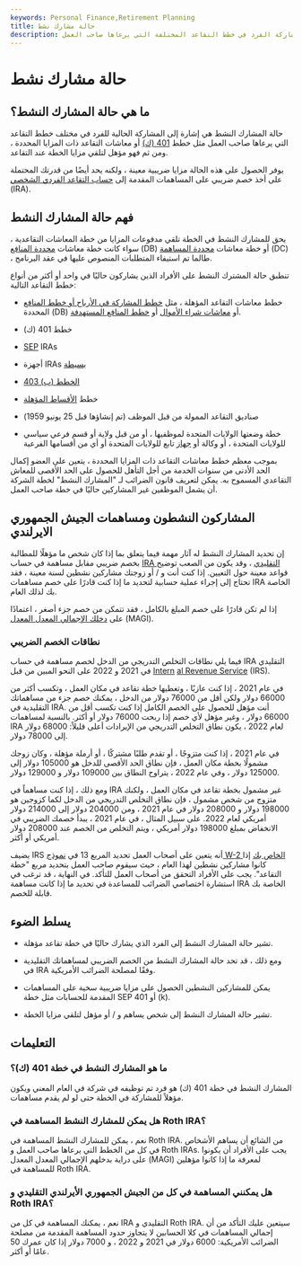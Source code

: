 ```yaml
---
keywords: Personal Finance,Retirement Planning
title: حالة مشارك نشط
description: حالة المشارك النشط هي إشارة إلى مشاركة الفرد في خطط التقاعد المختلفة التي يرعاها صاحب العمل.
---
```


# حالة مشارك نشط
## ما هي حالة المشارك النشط؟

حالة المشارك النشط هي إشارة إلى المشاركة الحالية للفرد في مختلف خطط التقاعد التي يرعاها صاحب العمل مثل خطط [401 (ك)](/401kplan) أو معاشات التقاعد ذات المزايا المحددة ، ومن ثم فهو مؤهل لتلقي مزايا الخطة عند التقاعد.

يوفر الحصول على هذه الحالة مزايا ضريبية معينة ، ولكنه يحد أيضًا من قدرتك المحتملة على أخذ خصم ضريبي على المساهمات المقدمة إلى [حساب التقاعد الفردي الشخصي](/ira) (IRA).

## فهم حالة المشارك النشط

يحق للمشارك النشط في الخطة تلقي مدفوعات المزايا من خطة المعاشات التقاعدية ، سواء كانت خطة معاشات [محددة المنافع](/definedbenefitpensionplan) (DB) أو خطة معاشات [محددة المساهمة](/definedcontributionplan) (DC) ، طالما تم استيفاء المتطلبات المنصوص عليها في عقد البرنامج.

تنطبق حالة المشترك النشط على الأفراد الذين يشاركون حاليًا في واحد أو أكثر من أنواع خطط التقاعد التالية:

- خطط معاشات التقاعد المؤهلة ، مثل [خطط المشاركة في الأرباح أو خطط المنافع](/profitsharingplan) المحددة (DB) أو [معاشات شراء الأموال](/moneypurchasepensionplan) أو [خطط المنافع المستهدفة](/targetbenefitplan).

- خطط 401 (ك)

- [SEP](/sep) IRAs

- أجهزة IRAs [بسيطة](/simple-ira)

- [403 (ب) الخطط](/403bplan)

- خطط [الأقساط المؤهلة](/qualified-annuity)

- صناديق التقاعد الممولة من قبل الموظف (تم إنشاؤها قبل 25 يونيو 1959)

- خطة وضعتها الولايات المتحدة لموظفيها ، أو من قبل ولاية أو قسم فرعي سياسي للولايات المتحدة ، أو وكالة أو [جهاز](/instrumentality) تابع للولايات المتحدة أو أي من أقسامها الفرعية

بموجب معظم خطط معاشات التقاعد ذات المزايا المحددة ، يتعين على العضو إكمال الحد الأدنى من سنوات الخدمة من أجل التأهل للحصول على الحد الأقصى للمعاش التقاعدي المسموح به. يمكن لتعريف قانون الضرائب لـ "المشارك النشط" لخطة الشركة أن يشمل الموظفين غير المشاركين حاليًا في خطة صاحب العمل.

## المشاركون النشطون ومساهمات الجيش الجمهوري الايرلندي

إن تحديد المشارك النشط له آثار مهمة فيما يتعلق بما إذا كان شخص ما مؤهلًا للمطالبة بخصم ضريبي مقابل مساهمة في حساب [IRA التقليدي](/traditionalira) ، وقد يكون من الصعب توضيح قواعد معينة حول التعيين. إذا كنت أنت و / أو زوجتك مشاركين نشطين لسنة معينة ، فقد تحتاج إلى إجراء عملية حسابية لتحديد ما إذا كنت قادرًا على خصم مساهمات IRA الخاصة بك لذلك العام.

إذا لم تكن قادرًا على خصم المبلغ بالكامل ، فقد تتمكن من خصم جزء أصغر ، اعتمادًا على [دخلك الإجمالي المعدل المعدل](/magi) (MAGI).

### نطاقات الخصم الضريبي

فيما يلي نطاقات التخلص التدريجي من الدخل لخصم مساهمة في حساب IRA التقليدي في 2021 و 2022 على النحو المبين من قبل [Intern](/irs) [al Revenue Service](/irs) (IRS).

في عام 2021 ، إذا كنت عازبًا ، وتغطيها خطة تقاعد في مكان العمل ، وتكسب أكثر من 66000 دولار ولكن أقل من 76000 دولار من الدخل ، يمكنك خصم جزء من مساهماتك التقليدية في IRA. أنت مؤهل للحصول على الخصم الكامل إذا كنت تكسب أقل من 66000 دولار ، وغير مؤهل لأي خصم إذا ربحت 76000 دولار أو أكثر. بالنسبة لمساهمات IRA لعام 2022 ، يكون نطاق التخلص التدريجي من الإيرادات أعلى قليلاً: 68000 دولار إلى 78000 دولار.

في عام 2021 ، إذا كنت متزوجًا ، أو تقدم طلبًا مشتركًا ، أو أرملة مؤهلة ، وكان زوجك مشمولًا بخطة مكان العمل ، فإن نطاق الحد الأقصى للدخل هو 105000 دولار إلى 125000 دولار ، وفي عام 2022 ، يتراوح النطاق بين 109000 دولار و 129000 دولار.

ومع ذلك ، إذا كنت مساهماً في IRA غير مشمول بخطة تقاعد في مكان العمل ، ولكنك متزوج من شخص مشمول ، فإن نطاق التخلص التدريجي من الدخل لكما كزوجين هو 198000 دولار و 208000 دولار في عام 2021 ، ومن 204000 دولار إلى 214000 دولار أمريكي لعام 2022. على سبيل المثال ، في عام 2021 ، يبدأ خصمك الضريبي في الانخفاض بمبلغ 198000 دولار أمريكي ، ويتم التخلص من الخصم عند 208000 دولار أمريكي أو أكثر.

يضيف IRS أنه يتعين على أصحاب العمل تحديد المربع 13 في [نموذج W-2 الخاص بك](/w2form) إذا كانوا مشاركين نشطين لهذا العام ، حيث سيقوم صاحب العمل بتحديد مربع "خطة التقاعد". يجب على الأفراد التحقق من أصحاب العمل للتأكد. في النهاية ، قد ترغب في استشارة اختصاصي الضرائب للمساعدة في تحديد ما إذا كانت مساهمة IRA الخاصة بك قابلة للخصم.

## يسلط الضوء

- تشير حالة المشارك النشط إلى الفرد الذي يشارك حاليًا في خطة تقاعد مؤهلة.

- ومع ذلك ، قد تحد حالة المشارك النشط من الخصم الضريبي لمساهماتك التقليدية في IRA وفقًا لمصلحة الضرائب الأمريكية.

- يمكن للمشاركين النشطين الحصول على مزايا ضريبية سخية على المساهمات المقدمة للحسابات مثل خطة SEP أو 401 (k).

- تشير حالة المشارك النشط إلى شخص يساهم و / أو مؤهل لتلقي مزايا الخطة.

## التعليمات

### ما هو المشارك النشط في خطة 401 (ك)؟

المشارك النشط في خطة 401 (ك) هو فرد تم توظيفه في شركة في العام المعني ويكون مؤهلاً للمشاركة في الخطة حتى لو لم يقدم مساهمات.

### هل يمكن للمشارك النشط المساهمة في Roth IRA؟

نعم ، يمكن للمشارك النشط المساهمة في Roth IRA. من الشائع أن يساهم الأشخاص في كل من الخطط التي يرعاها صاحب العمل و Roth IRAs. يجب على الأفراد أن يكونوا على دراية بدخلهم الإجمالي المعدل المعدل (MAGI) لمعرفة ما إذا كانوا مؤهلين للمساهمة في Roth IRA.

### هل يمكنني المساهمة في كل من الجيش الجمهوري الأيرلندي التقليدي و Roth IRA؟

نعم ، يمكنك المساهمة في كل من IRA التقليدي و Roth IRA. سيتعين عليك التأكد من أن إجمالي المساهمات في كلا الحسابين لا يتجاوز حدود المساهمة المقدمة من مصلحة الضرائب الأمريكية: 6000 دولار في 2021 و 2022 ، و 7000 دولار إذا كان عمرك 50 عامًا أو أكثر.


